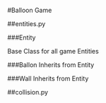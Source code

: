 #Balloon Game

##entities.py

###Entity

Base Class for all game Entities

###Ballon
Inherits from Entity

###Wall
Inherits from Entity

##collision.py
